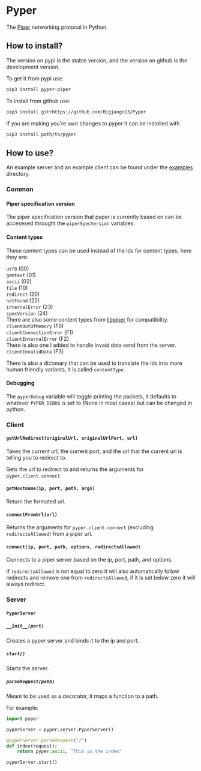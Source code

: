 # Pyper
The [Piper](https://github.com/Luminoso-256/piper) networking protocol in Python.

## How to install?

The version on pypi is the stable version, and the version on github is the development version.

To get it from pypi use:
```bash
pip3 install pyper-piper
```

To install from github use:
```bash
pip3 install git+https://github.com/Bigjango13/Pyper
```

If you are making you're own changes to pyper it can be installed with 
```bash
pip3 install path/to/pyper
```

## How to use?

An example server and an example client can be found under the [examples](https://github.com/Bigjango13/Pyper/tree/main/examples) directory.

### Common

#### Piper specification version

The piper specification version that pyper is currently based on can be accesesed throught the `piperSpecVersion` variables.

#### Content types
These content types can be used instead of the ids for content types, here they are:

`utf8` (00)<br>
`gemtext` (01)<br>
`ascii` (02)<br>
`file` (10)<br>
`redirect` (20)<br>
`notFound` (22)<br>
`internalError` (23)<br>
`specVersion` (24)<br>
There are also some content types from [libpiper](https://github.com/RandomSoup/libpiper) for compatibility.<br>
`clientOutOfMemory` (F0)<br>
`clientConnectionError` (F1)<br>
`clientInternalError` (F2)<br>
There is also one I added to handle invaid data send from the server.<br>
`clientInvalidData` (F3)<br>

There is also a dictonary that can be used to translate the ids into more human friendly variants, it is called `contentType`.

#### Debugging

The `pyperDebug` variable will toggle printing the packets, it defaults to whatever `PYPER_DEBUG` is set to (None in most cases) but can be changed in python.

### Client

#### `getUrlRedirect(originalUrl, originalUrlPort, url)`

Takes the current url, the current port, and the url that the current url is telling you to redirect to.

Gets the url to redirect to and returns the arguments for `pyper.client.connect`.

#### `getHostname(ip, port, path, args)`

Return the formated url.

#### `connectFromUrl(url)`

Returns the arguments for `pyper.client.connect` (excluding `redirectsAllowed`) from a piper url. 

#### `connect(ip, port, path, options, redirectsAllowed)`

Connects to a piper server based on the ip, port, path, and options.

If `redirectsAllowed` is not equal to zero it will also automatically follow redirects and remove one from `redirectsAllowed`, if it is set below zero it will always redirect.

### Server

#### `PyperServer`

##### `__init__(port)`

Creates a pyper server and binds it to the ip and port.

##### `start()`

Starts the server.

##### `parseRequest(path)`

Meant to be used as a decorator, it maps a function to a path.

For example:

```py
import pyper

pyperServer = pyper.server.PyperServer()

@pyperServer.parseRequest("/")
def index(request):
    return pyper.ascii, "This is the index"

pyperServer.start()
```

